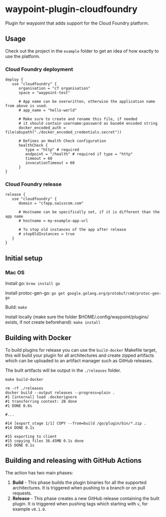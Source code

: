 # waypoint-plugin-cloudfoundry

Plugin for waypoint that adds support for the Cloud Foundry platform.

## Usage
Check out the project in the `example` folder to get an idea of how exactly to use the platform.

### Cloud Foundry deployment
```hcl
deploy {
   use "cloudfoundry" {
      organisation = "cf organisation"
      space = "waypoint-test"

      # App name can be overwritten, otherwise the application name from above is used.
      # app_name = "hello-world"

      # Make sure to create and rename this file, if needed
      # it should contain username:password as base64 encoded string
      docker_encoded_auth = file(abspath("./docker_encoded_credentials.secret"))

      # Defines an Health Check configuration
      healthCheck {
         type = "http" # required
         endpoint = "/health" # required if type = "http"
         timeout = 60
         invocationTimeout = 60
      }
}
```

### Cloud Foundry release
```hcl
release {
   use "cloudfoundry" {
      domain = "cfapp.swisscom.com"

      # Hostname can be specifically set, if it is different than the app name
      # hostname = my-example-app-url
      
      # To stop old instances of the app after release
      # stopOldInstances = true
   }
}
```

## Initial setup
### Mac OS
Install go:
`brew install go`

Install protoc-gen-go:
`go get google.golang.org/protobuf/cmd/protoc-gen-go`

Build:
`make`

Install locally (make sure the folder $HOME/.config/waypoint/plugins/ exists, if not create beforehand):
`make install`

## Building with Docker

To build plugins for release you can use the `build-docker` Makefile target, this will 
build your plugin for all architectures and create zipped artifacts which can be uploaded
to an artifact manager such as GitHub releases.

The built artifacts will be output in the `./releases` folder.

```shell
make build-docker

rm -rf ./releases
docker build --output releases --progress=plain .
#1 [internal] load .dockerignore
#1 transferring context: 2B done
#1 DONE 0.0s

#...

#14 [export_stage 1/1] COPY --from=build /go/plugin/bin/*.zip .
#14 DONE 0.1s

#15 exporting to client
#15 copying files 36.45MB 0.1s done
#15 DONE 0.1s
```

## Building and releasing with GitHub Actions

The action has two main phases:
1. **Build** - This phase builds the plugin binaries for all the supported architectures. It is triggered when pushing
   to a branch or on pull requests.
1. **Release** - This phase creates a new GitHub release containing the built plugin. It is triggered when pushing tags
   which starting with `v`, for example `v0.1.0`.
